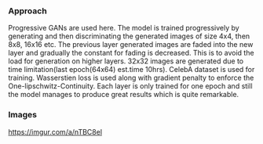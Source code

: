 ### Approach
Progressive GANs are used here. The model is trained progressively by generating and then discriminating the generated images of size 4x4, then 8x8, 16x16 etc. The previous layer generated images are faded into the new layer and gradually the constant for fading is decreased. This is to avoid the load for generation on higher layers. 32x32 images are generated due to time limitation(last epoch(64x64) est.time 10hrs). CelebA dataset is used for training. Wasserstien loss is used along with gradient penalty to enforce the One-lipschwitz-Continuity. Each layer is only trained for one epoch and still the model manages to produce great results which is quite remarkable.
### Images
https://imgur.com/a/nTBC8el
